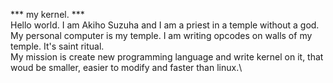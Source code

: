 *** my kernel. *** \
Hello world. I am Akiho Suzuha and I am a priest in a temple without a god. My personal computer is my temple. I am writing opcodes on walls of my temple. It's saint ritual. \
My mission is create new programming language and write kernel on it, that woud be smaller, easier to modify and faster than linux.\
